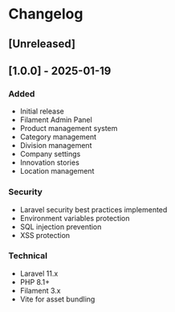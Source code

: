 # Changelog

## [Unreleased]

## [1.0.0] - 2025-01-19
### Added
- Initial release
- Filament Admin Panel
- Product management system
- Category management
- Division management
- Company settings
- Innovation stories
- Location management

### Security
- Laravel security best practices implemented
- Environment variables protection
- SQL injection prevention
- XSS protection

### Technical
- Laravel 11.x
- PHP 8.1+
- Filament 3.x
- Vite for asset bundling
